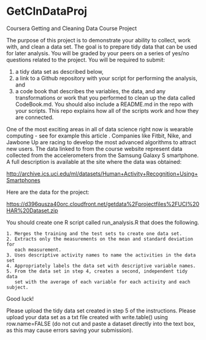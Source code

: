 # GetClnDataProj
Coursera  Getting and Cleaning Data Course Project

The purpose of this project is to demonstrate your ability to collect, work 
with, and clean a data set. The goal is to prepare tidy data that can be 
used for later analysis. You will be graded by your peers on a series of 
yes/no questions related to the project. You will be required to submit: 

1) a tidy data set as described below, 
2) a link to a Github repository with your script for performing 
the analysis, and 
3) a code book that describes the variables, the data, and any transformations
or work that you performed to clean up the data called CodeBook.md. 
You should also include a README.md in the repo with your scripts. 
This repo explains how all of the scripts work and how they are connected. 

One of the most exciting areas in all of data science right now is wearable 
computing - see for example this article . Companies like Fitbit, Nike, and 
Jawbone Up are racing to develop the most advanced algorithms to attract new 
users. The data linked to from the course website represent data collected 
from the accelerometers from the Samsung Galaxy S smartphone. A full 
description is available at the site where the data was obtained:

http://archive.ics.uci.edu/ml/datasets/Human+Activity+Recognition+Using+Smartphones

Here are the data for the project:

https://d396qusza40orc.cloudfront.net/getdata%2Fprojectfiles%2FUCI%20HAR%20Dataset.zip

 You should create one R script called run_analysis.R that does the following. 

    1. Merges the training and the test sets to create one data set.
    2. Extracts only the measurements on the mean and standard deviation for 
	   each measurement. 
    3. Uses descriptive activity names to name the activities in the data set
    4. Appropriately labels the data set with descriptive variable names. 
    5. From the data set in step 4, creates a second, independent tidy data 
	   set with the average of each variable for each activity and each subject.

Good luck!

Please upload the tidy data set created in step 5 of the instructions. Please 
upload your data set as a txt file created with write.table() using 
row.name=FALSE (do not cut and paste a dataset directly into the text box, as 
this may cause errors saving your submission).
